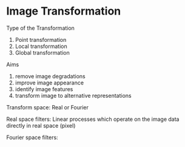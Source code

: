 # Image Transformation

Type of the Transformation

1. Point transformation
2. Local transformation
3. Global transformation

Aims

1. remove image degradations
2. improve image appearance
3. identify image features
4. transform image to alternative representations

Transform space: Real or Fourier

Real space filters: Linear processes which operate on the image data directly in real space (pixel)

Fourier space filters: 

